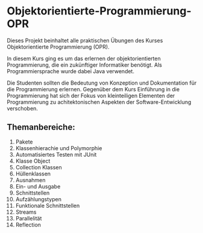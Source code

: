 # Objektorientierte-Programmierung-OPR
Dieses Projekt beinhaltet alle praktischen Übungen des Kurses Objektorientierte Programmierung (OPR).

In diesem Kurs ging es um das erlernen der objektorientierten Programmierung, die ein zukünftiger Informatiker benötigt. Als Programmiersprache wurde dabei Java verwendet.

Die Studenten sollten die Bedeutung von Konzeption und Dokumentation für die Programmierung erlernen. Gegenüber dem Kurs Einführung in die Programmierung hat sich der Fokus von kleinteiligen Elementen der Programmierung zu achitektonischen Aspekten der Software-Entwicklung verschoben. 


## Themanbereiche:

1. Pakete
2. Klassenhierachie und Polymorphie
3. Automatisiertes Testen mit JUnit
4. Klasse Object
5. Collection Klassen
6. Hüllenklassen
7. Ausnahmen
8. Ein- und Ausgabe
9. Schnittstellen
10. Aufzählungstypen
11. Funktionale Schnittstellen
12. Streams
13. Parallelität
14. Reflection
